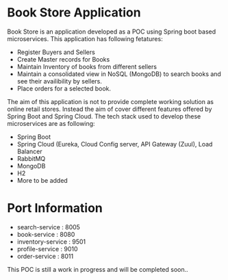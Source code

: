 # Book Store Application 

Book Store is an application developed as a POC using Spring boot based microservices. This application has following fetatures:

- Register Buyers and Sellers
- Create Master records for Books
- Maintain Inventory of books from different sellers
- Maintain a consolidated view in NoSQL (MongoDB) to search books and see their availibility by sellers.
- Place orders for a selected book.


The aim of this application is not to provide complete working solution as online retail stores. Instead the aim of cover different features offered by Spring Boot and Spring Cloud. The tech stack used to develop these microservices are as following:

- Spring Boot
- Spring Cloud (Eureka, Cloud Config server, API Gateway (Zuul), Load Balancer
- RabbitMQ
- MongoDB
- H2
- More to be added 


# Port Information
- search-service : 8005
- book-service : 8080
- inventory-service : 9501
- profile-service : 9010
- order-service : 8011


This POC is still a work in progress and will be completed soon..

